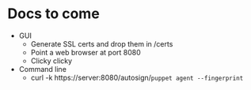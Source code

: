 # Docs to come

* GUI
  * Generate SSL certs and drop them in /certs
  * Point a web browser at port 8080
  * Clicky clicky
* Command line
  * curl -k https://server:8080/autosign/`puppet agent --fingerprint`

